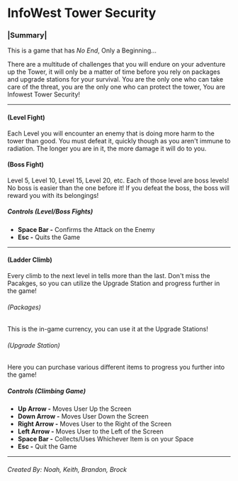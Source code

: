 # InfoWest Tower Security
### |Summary| 
This is a game that has *No End*, Only a Beginning...

There are a multitude of challenges that you will endure on your adventure up the Tower, it will only be a matter of time before you rely on packages and upgrade stations for your survival. You are the only one who can take care of the threat, you are the only one who can protect the tower, You are Infowest Tower Security!
***
#### (Level Fight)
Each Level you will encounter an enemy that is doing more harm to the tower than good. You must defeat it, quickly though as you aren't immune to radiation. The longer you are in it, the more damage it will do to you.

#### (Boss Fight)
Level 5, Level 10, Level 15, Level 20, etc. Each of those level are boss levels! No boss is easier than the one before it! If you defeat the boss, the boss will reward you with its belongings!

##### Controls *(Level/Boss Fights)*
* **Space Bar -** Confirms the Attack on the Enemy
* **Esc -** Quits the Game
***
#### (Ladder Climb)
Every climb to the next level in tells more than the last. Don't miss the Pacakges, so you can utilize the Upgrade Station and progress further in the game!
  ###### *(Packages)*
  This is the in-game currency, you can use it at the Upgrade Stations!
  ###### *(Upgrade Station)*
  Here you can purchase various different items to progress you further into  the game!

##### Controls *(Climbing Game)*
* **Up Arrow  -** Moves User Up the Screen
* **Down Arrow -** Moves User Down the Screen
* **Right Arrow -** Moves User to the Right of the Screen
* **Left Arrow -** Moves User to the Left of the Screen
* **Space Bar -** Collects/Uses Whichever Item is on your Space
* **Esc -** Quit the Game
***

###### Created By: Noah, Keith, Brandon, Brock

